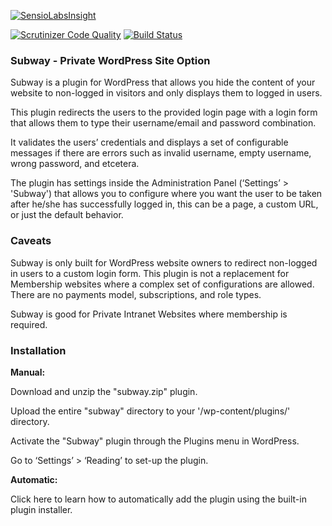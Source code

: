 [![SensioLabsInsight](https://insight.sensiolabs.com/projects/e85826fc-c1cb-47f1-9448-2a04b7b00eb1/big.png?x_cache=false)](https://insight.sensiolabs.com/projects/e85826fc-c1cb-47f1-9448-2a04b7b00eb1)

[![Scrutinizer Code Quality](https://scrutinizer-ci.com/g/codehaiku/subway-2.0/badges/quality-score.png?b=master)](https://scrutinizer-ci.com/g/codehaiku/subway-2.0/?branch=master) [![Build Status](https://scrutinizer-ci.com/g/codehaiku/subway-2.0/badges/build.png?b=master)](https://scrutinizer-ci.com/g/codehaiku/subway-2.0/build-status/master)
<h3><strong>Subway - Private WordPress Site Option</strong></h3>

Subway is a plugin for WordPress that allows you hide the content of your website to non-logged in visitors and only displays them to logged in users. 

This plugin redirects the users to the provided login page with a login form that allows them to type their username/email and password combination. 

It validates the users’ credentials and displays a set of configurable messages if there are errors such as invalid username, empty username, wrong password, and etcetera.

The plugin has settings inside the Administration Panel (‘Settings’ > 'Subway') that allows you to configure where you want the user to be taken after he/she has successfully logged in, this can be a page, a custom URL, or just the default behavior.

<h3><strong>Caveats</strong></h3>

Subway is only built for WordPress website owners to redirect non-logged in users to a custom login form. This plugin is not a replacement for Membership websites where a complex set of configurations are allowed. There are no payments model, subscriptions, and role types.

Subway is good for Private Intranet Websites where membership is required.

<h3><strong>Installation</strong></h3>

<strong>Manual:</strong>

Download and unzip the "subway.zip" plugin.

Upload the entire "subway" directory to your '/wp-content/plugins/' directory.

Activate the "Subway" plugin through the Plugins menu in WordPress.

Go to ‘Settings’ > ‘Reading’ to set-up the plugin.


<strong>Automatic:</strong>

Click here to learn how to automatically add the plugin using the built-in plugin installer.
